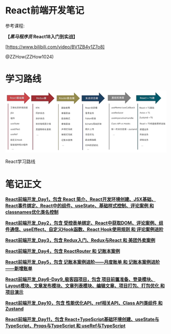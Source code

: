 # React前端开发笔记

参考课程:

**【*黑马程序员* React18入门到实战】**

[https://www.bilibili.com/video/BV1ZB4y1Z7o8]

@ZZHow(ZZHow1024)

# 学习路线

![React学习路线](./ReactLearningPath.png)

React学习路线

# 笔记正文

[**React前端开发_Day1，包含 React 简介、React开发环境创建、JSX基础、React事件绑定、React中的组件、useState、基础样式控制、评论案例 和 classnames优化类名控制**](./Day01)

[**React前端开发_Day2，包含 受控表单绑定、React中获取DOM、评论案例、组件通信、useEffect、自定义Hook函数、React Hook使用规则 和 评论案例进阶**](./Day02)

[**React前端开发_Day3，包含 Redux入门、Redux与React 和 美团外卖案例**](./Day03)

[**React前端开发_Day4，包含 ReactRouter 和 记账本案例**](./Day04)

[**React前端开发_Day5，包含 记账本案例进阶——月度账单 和 记账本案例进阶——新增账单**](./Day05)

[**React前端开发_Day6-Day9_极客园项目，包含 项目前置准备、登录模块、Layout模块、文章发布模块、文章列表模块、编辑文章、项目打包、打包优化 和 项目演示**](./Day06-Day09)

[**React前端开发_Day10，包含 性能优化API、ref相关API、Class API类组件 和 Zustand**](./Day10)

[**React前端开发_Day11，包含 React+TypeScript基础环境创建、useState与TypeScript、Props与TypeScript 和 useRef与TypeScript**](./Day11)
